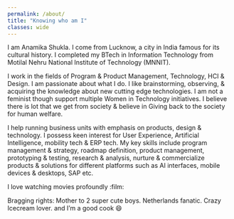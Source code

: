 ```yaml
---
permalink: /about/
title: "Knowing who am I"
classes: wide
---
```


I am Anamika Shukla. I come from Lucknow, a city in India famous for its cultural history. I completed my BTech in Information Technology from Motilal Nehru National Institute of Technology (MNNIT).

I work in the fields of Program & Product Management, Technology, HCI & Design. I am passionate about what I do. I like brainstorming, observing, & acquiring the knowledge about new cutting edge technologies. I am not a feminist though support multiple Women in Technology initiatives. I believe there is lot that we get from society & believe in Giving back to the society for human welfare.

I help running business units with emphasis on products, design & technology. I possess keen interest for User Experience, Artificial Intelligence, mobility tech & ERP tech. My key skills include program management & strategy, roadmap definition, product management, prototyping & testing, research & analysis, nurture & commercialize products & solutions for different platforms such as AI interfaces, mobile devices & desktops, SAP etc.

I love watching movies profoundly :film:

Bragging rights: Mother to 2 super cute boys. Netherlands fanatic. Crazy Icecream lover. and I’m a good cook :smile:
